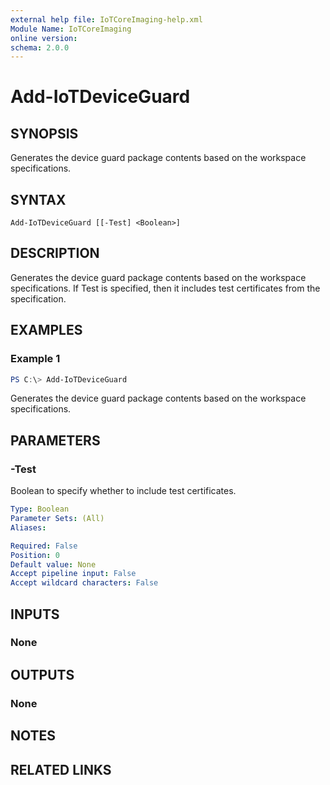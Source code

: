 ```yaml
---
external help file: IoTCoreImaging-help.xml
Module Name: IoTCoreImaging
online version:
schema: 2.0.0
---
```


# Add-IoTDeviceGuard

## SYNOPSIS
Generates the device guard package contents based on the workspace specifications.

## SYNTAX

```
Add-IoTDeviceGuard [[-Test] <Boolean>]
```

## DESCRIPTION
Generates the device guard package contents based on the workspace specifications. If Test is specified, then it includes test certificates from the specification.

## EXAMPLES

### Example 1
```powershell
PS C:\> Add-IoTDeviceGuard
```

Generates the device guard package contents based on the workspace specifications.

## PARAMETERS

### -Test
Boolean to specify whether to include test certificates.

```yaml
Type: Boolean
Parameter Sets: (All)
Aliases:

Required: False
Position: 0
Default value: None
Accept pipeline input: False
Accept wildcard characters: False
```

## INPUTS

### None


## OUTPUTS

### None

## NOTES

## RELATED LINKS
